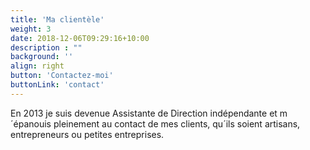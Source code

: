 ```yaml
---
title: 'Ma clientèle'
weight: 3
date: 2018-12-06T09:29:16+10:00
description : ""
background: ''
align: right
button: 'Contactez-moi'
buttonLink: 'contact'
---
```


En 2013 je suis devenue Assistante de Direction indépendante et m´épanouis pleinement au contact de mes clients, qu´ils soient artisans, entrepreneurs ou petites entreprises.
